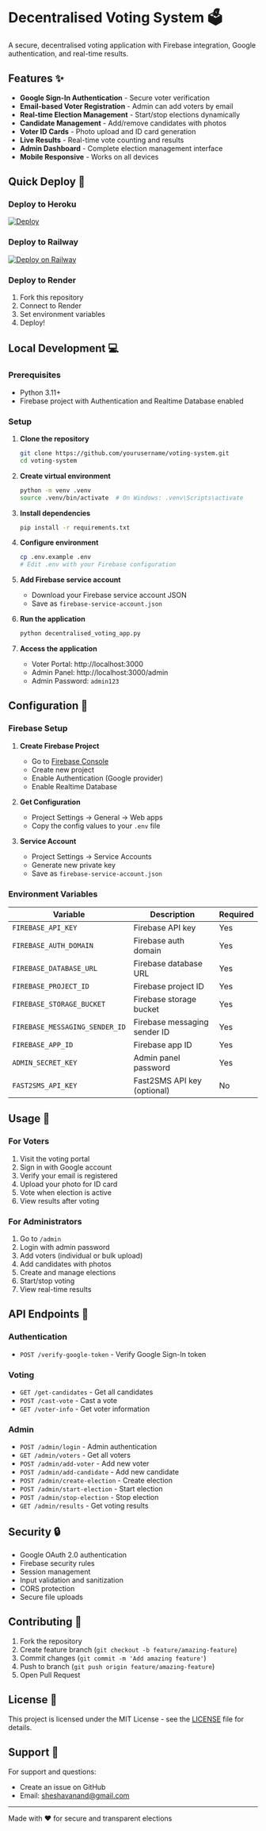 # Decentralised Voting System 🗳️

A secure, decentralised voting application with Firebase integration, Google authentication, and real-time results.

## Features ✨

- **Google Sign-In Authentication** - Secure voter verification
- **Email-based Voter Registration** - Admin can add voters by email
- **Real-time Election Management** - Start/stop elections dynamically
- **Candidate Management** - Add/remove candidates with photos
- **Voter ID Cards** - Photo upload and ID card generation
- **Live Results** - Real-time vote counting and results
- **Admin Dashboard** - Complete election management interface
- **Mobile Responsive** - Works on all devices

## Quick Deploy 🚀

### Deploy to Heroku
[![Deploy](https://www.herokucdn.com/deploy/button.svg)](https://heroku.com/deploy)

### Deploy to Railway
[![Deploy on Railway](https://railway.app/button.svg)](https://railway.app/new/template)

### Deploy to Render
1. Fork this repository
2. Connect to Render
3. Set environment variables
4. Deploy!

## Local Development 💻

### Prerequisites
- Python 3.11+
- Firebase project with Authentication and Realtime Database enabled

### Setup

1. **Clone the repository**
   ```bash
   git clone https://github.com/yourusername/voting-system.git
   cd voting-system
   ```

2. **Create virtual environment**
   ```bash
   python -m venv .venv
   source .venv/bin/activate  # On Windows: .venv\Scripts\activate
   ```

3. **Install dependencies**
   ```bash
   pip install -r requirements.txt
   ```

4. **Configure environment**
   ```bash
   cp .env.example .env
   # Edit .env with your Firebase configuration
   ```

5. **Add Firebase service account**
   - Download your Firebase service account JSON
   - Save as `firebase-service-account.json`

6. **Run the application**
   ```bash
   python decentralised_voting_app.py
   ```

7. **Access the application**
   - Voter Portal: http://localhost:3000
   - Admin Panel: http://localhost:3000/admin
   - Admin Password: `admin123`

## Configuration 🔧

### Firebase Setup

1. **Create Firebase Project**
   - Go to [Firebase Console](https://console.firebase.google.com/)
   - Create new project
   - Enable Authentication (Google provider)
   - Enable Realtime Database

2. **Get Configuration**
   - Project Settings → General → Web apps
   - Copy the config values to your `.env` file

3. **Service Account**
   - Project Settings → Service Accounts
   - Generate new private key
   - Save as `firebase-service-account.json`

### Environment Variables

| Variable | Description | Required |
|----------|-------------|----------|
| `FIREBASE_API_KEY` | Firebase API key | Yes |
| `FIREBASE_AUTH_DOMAIN` | Firebase auth domain | Yes |
| `FIREBASE_DATABASE_URL` | Firebase database URL | Yes |
| `FIREBASE_PROJECT_ID` | Firebase project ID | Yes |
| `FIREBASE_STORAGE_BUCKET` | Firebase storage bucket | Yes |
| `FIREBASE_MESSAGING_SENDER_ID` | Firebase messaging sender ID | Yes |
| `FIREBASE_APP_ID` | Firebase app ID | Yes |
| `ADMIN_SECRET_KEY` | Admin panel password | Yes |
| `FAST2SMS_API_KEY` | Fast2SMS API key (optional) | No |

## Usage 📱

### For Voters
1. Visit the voting portal
2. Sign in with Google account
3. Verify your email is registered
4. Upload your photo for ID card
5. Vote when election is active
6. View results after voting

### For Administrators
1. Go to `/admin`
2. Login with admin password
3. Add voters (individual or bulk upload)
4. Add candidates with photos
5. Create and manage elections
6. Start/stop voting
7. View real-time results

## API Endpoints 🔌

### Authentication
- `POST /verify-google-token` - Verify Google Sign-In token

### Voting
- `GET /get-candidates` - Get all candidates
- `POST /cast-vote` - Cast a vote
- `GET /voter-info` - Get voter information

### Admin
- `POST /admin/login` - Admin authentication
- `GET /admin/voters` - Get all voters
- `POST /admin/add-voter` - Add new voter
- `POST /admin/add-candidate` - Add new candidate
- `POST /admin/create-election` - Create election
- `POST /admin/start-election` - Start election
- `POST /admin/stop-election` - Stop election
- `GET /admin/results` - Get voting results

## Security 🔒

- Google OAuth 2.0 authentication
- Firebase security rules
- Session management
- Input validation and sanitization
- CORS protection
- Secure file uploads

## Contributing 🤝

1. Fork the repository
2. Create feature branch (`git checkout -b feature/amazing-feature`)
3. Commit changes (`git commit -m 'Add amazing feature'`)
4. Push to branch (`git push origin feature/amazing-feature`)
5. Open Pull Request

## License 📄

This project is licensed under the MIT License - see the [LICENSE](LICENSE) file for details.

## Support 💬

For support and questions:
- Create an issue on GitHub
- Email: sheshavanand@gmail.com

---

Made with ❤️ for secure and transparent elections
